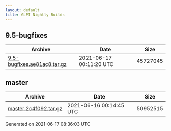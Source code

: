 ```yaml
---
layout: default
title: GLPI Nightly Builds
---
```


## 9.5-bugfixes

Archive|Date|Size
---|---|---
[9.5-bugfixes.ae81ac8.tar.gz](9.5-bugfixes.ae81ac8.tar.gz)|2021-06-17 00:11:20 UTC|45727045

## master

Archive|Date|Size
---|---|---
[master.2c4f092.tar.gz](master.2c4f092.tar.gz)|2021-06-16 00:14:45 UTC|50952515

Generated on 2021-06-17 08:36:03 UTC
